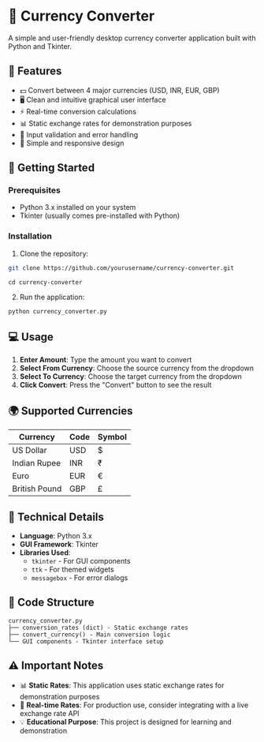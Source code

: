 # 💱 Currency Converter

A simple and user-friendly desktop currency converter application built with Python and Tkinter.

## 🌟 Features

- 💵 Convert between 4 major currencies (USD, INR, EUR, GBP)
- 🖥️ Clean and intuitive graphical user interface
- ⚡ Real-time conversion calculations
- 📊 Static exchange rates for demonstration purposes
- 🚫 Input validation and error handling
- 🎨 Simple and responsive design

## 🚀 Getting Started

### Prerequisites

- Python 3.x installed on your system
- Tkinter (usually comes pre-installed with Python)

### Installation

1. Clone the repository:
```bash
git clone https://github.com/yourusername/currency-converter.git
```
```
cd currency-converter
```

2. Run the application:
```bash
python currency_converter.py
```

## 💻 Usage

1. **Enter Amount**: Type the amount you want to convert
2. **Select From Currency**: Choose the source currency from the dropdown
3. **Select To Currency**: Choose the target currency from the dropdown
4. **Click Convert**: Press the "Convert" button to see the result

## 🌍 Supported Currencies

| Currency | Code | Symbol |
|----------|------|--------|
| US Dollar | USD | $ |
| Indian Rupee | INR | ₹ |
| Euro | EUR | € |
| British Pound | GBP | £ |

## 🔧 Technical Details

- **Language**: Python 3.x
- **GUI Framework**: Tkinter
- **Libraries Used**: 
  - `tkinter` - For GUI components
  - `ttk` - For themed widgets
  - `messagebox` - For error dialogs

## 📝 Code Structure

```
currency_converter.py
├── conversion_rates (dict) - Static exchange rates
├── convert_currency() - Main conversion logic
└── GUI components - Tkinter interface setup
```

## ⚠️ Important Notes

- 📊 **Static Rates**: This application uses static exchange rates for demonstration purposes
- 🔄 **Real-time Rates**: For production use, consider integrating with a live exchange rate API
- 💡 **Educational Purpose**: This project is designed for learning and demonstration
